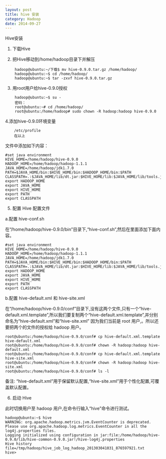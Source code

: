 ```yaml
---
layout: post
title: hive 安装
category: Hadoop
date: 2014-09-27
---
```

Hive安装

1. 下载Hive

2. 把Hive移动到/home/hadoop目录下并解压

		hadoop@ubuntu:~/下载$ mv hive-0.9.0.tar.gz /home/hadoop/
		hadoop@ubuntu:~$ cd /home/hadoop/
		hadoop@ubuntu:~$ tar -zxvf hive-0.9.0.tar.gz 

3. 用root用户给hive-0.9.0授权

		hadoop@ubuntu:~$ su -
		密码：
		root@ubuntu:~# cd /home/hadoop/
		root@ubuntu:/home/hadoop# sudo chown -R hadoop:hadoop hive-0.9.0

4.添加hive-0.9.0环境变量

		/etc/profile
		在以上
文件中添加如下内容：

	#set java environment
	HIVE_HOME=/home/hadoop/hive-0.9.0
	HADOOP_HOME=/home/hadoop/hadoop-1.1.1
	JAVA_HOME=/home/hadoop/jdk1.7.0
	PATH=$JAVA_HOME/bin:$HIVE_HOME/bin:$HADOOP_HOME/bin:$PATH
	CLASSPATH=.:$JAVA_HOME/lib/dt.jar:$HIVE_HOME/lib:$JAVA_HOME/lib/tools.jar
	export HADOOP_HOME
	export JAVA_HOME
	export HIVE_HOME
	export PATH
	export CLASSPATH 


5. 配置 Hive 配置文件

a.配置 hive-conf.sh

在“/home/hadoop/hive-0.9.0/bin”目录下,“hive-conf.sh”,然后在里面添加下面内容。

	#set java environment
	HIVE_HOME=/home/hadoop/hive-0.9.0
	HADOOP_HOME=/home/hadoop/hadoop-1.1.1
	JAVA_HOME=/home/hadoop/jdk1.7.0
	PATH=$JAVA_HOME/bin:$HIVE_HOME/bin:$HADOOP_HOME/bin:$PATH
	CLASSPATH=.:$JAVA_HOME/lib/dt.jar:$HIVE_HOME/lib:$JAVA_HOME/lib/tools.jar
	export HADOOP_HOME
	export JAVA_HOME
	export HIVE_HOME
	export PATH
	export CLASSPATH 


b.配置 hive-default.xml 和 hive-site.xml

在“/home/hadoop/hive-0.9.0/conf”目录下,没有这两个文件,只有一个“hive-default.xml.template”,所以我们要复制两个“hive-default.xml.template”,并分别命名为“hive-default.xml”和“hive-site.xml” 因为我们当前是 root 用户,。所以还要把两个的文件的授权给 hadoop 用户。

	root@ubuntu:/home/hadoop/hive-0.9.0/conf# cp hive-default.xml.template hive-default.xml
	root@ubuntu:/home/hadoop/hive-0.9.0/conf# chown -R hadoop:hadoop hive-default.xml
	root@ubuntu:/home/hadoop/hive-0.9.0/conf# cp hive-default.xml.template hive-site.xml
	root@ubuntu:/home/hadoop/hive-0.9.0/conf# chown -R hadoop:hadoop hive-site.xml
	root@ubuntu:/home/hadoop/hive-0.9.0/conf# ls -l

备注: “hive-default.xml”用于保留默认配置,“hive-site.xml”用于个性化配置,可覆盖默认配置。

6. 启动 Hive

此时切换用户至 hadoop 用户,在命令行输入“hive”命令进行测试。

	hadoop@ubuntu:~$ hive
	WARNING: org.apache.hadoop.metrics.jvm.EventCounter is deprecated. Please use org.apache.hadoop.log.metrics.EventCounter in all the log4j.properties files.
	Logging initialized using configuration in jar:file:/home/hadoop/hive-0.9.0/lib/hive-common-0.9.0.jar!/hive-log4j.properties
	Hive history file=/tmp/hadoop/hive_job_log_hadoop_201303041031_876597921.txt
	hive>

